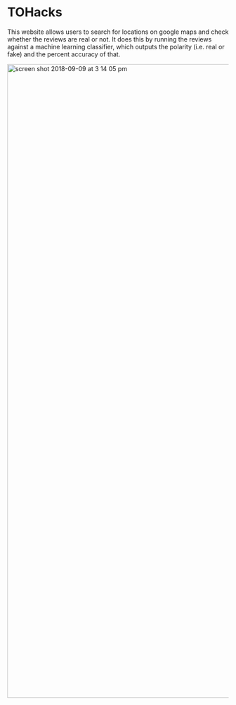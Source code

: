 # TOHacks
This website allows users to search for locations on google maps and check whether the reviews are real or not. It does this by running the reviews against a machine learning classifier, which outputs the polarity (i.e. real or fake) and the percent accuracy of that.

<img width="1440" alt="screen shot 2018-09-09 at 3 14 05 pm" src="https://user-images.githubusercontent.com/31945972/45267914-2caace00-b443-11e8-84b1-3b32a1e34aae.png">

